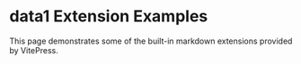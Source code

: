 # data1 Extension Examples

This page demonstrates some of the built-in markdown extensions provided by VitePress.

